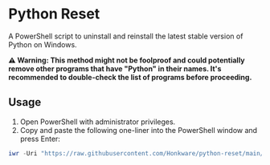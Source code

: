 # Python Reset

A PowerShell script to uninstall and reinstall the latest stable version of Python on Windows.

**⚠️ Warning: This method might not be foolproof and could potentially remove other programs that have "Python" in their names. It's recommended to double-check the list of programs before proceeding.**

## Usage

1. Open PowerShell with administrator privileges.
2. Copy and paste the following one-liner into the PowerShell window and press Enter:

```powershell
iwr -Uri "https://raw.githubusercontent.com/Honkware/python-reset/main/PythonReset.ps1" -OutFile "PythonReset.ps1"; .\PythonReset.ps1; Remove-Item "PythonReset.ps1"

